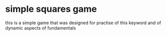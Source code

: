 # simple squares game
this is a simple game that was designed for practise of this keyword and of dynamic aspects of fundamentals
